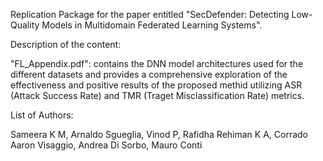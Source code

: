 Replication Package for the paper entitled "SecDefender: Detecting Low-Quality Models in Multidomain Federated Learning Systems".

Description of the content:

"FL_Appendix.pdf": contains the DNN model architectures used for the different datasets and provides a comprehensive exploration of the effectiveness and positive results of the proposed methid utilizing ASR (Attack Success Rate) and TMR (Traget Misclassification Rate) metrics.

List of Authors:

Sameera K M, Arnaldo Sgueglia, Vinod P, Rafidha Rehiman K A, Corrado Aaron Visaggio, Andrea Di Sorbo, Mauro Conti

